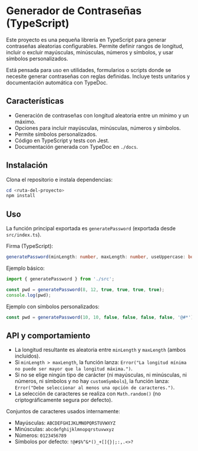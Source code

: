 # Generador de Contraseñas (TypeScript)

Este proyecto es una pequeña librería en TypeScript para generar contraseñas aleatorias configurables. Permite definir rangos de longitud, incluir o excluir mayúsculas, minúsculas, números y símbolos, y usar símbolos personalizados.

Está pensada para uso en utilidades, formularios o scripts donde se necesite generar contraseñas con reglas definidas. Incluye tests unitarios y documentación automática con TypeDoc.

## Características

- Generación de contraseñas con longitud aleatoria entre un mínimo y un máximo.
- Opciones para incluir mayúsculas, minúsculas, números y símbolos.
- Permite símbolos personalizados.
- Código en TypeScript y tests con Jest.
- Documentación generada con TypeDoc en `./docs`.

## Instalación

Clona el repositorio e instala dependencias:

```powershell
cd <ruta-del-proyecto>
npm install
```

## Uso

La función principal exportada es `generatePassword` (exportada desde `src/index.ts`).

Firma (TypeScript):

```ts
generatePassword(minLength: number, maxLength: number, useUppercase: boolean, useLowercase: boolean, useNumbers: boolean, useSymbols: boolean, customSymbols?: string): string
```

Ejemplo básico:

```ts
import { generatePassword } from './src';

const pwd = generatePassword(8, 12, true, true, true, true);
console.log(pwd);
```

Ejemplo con símbolos personalizados:

```ts
const pwd = generatePassword(10, 10, false, false, false, false, '@#*');
```

## API y comportamiento

- La longitud resultante es aleatoria entre `minLength` y `maxLength` (ambos incluidos).
- Si `minLength > maxLength`, la función lanza: `Error("La longitud mínima no puede ser mayor que la longitud máxima.")`.
- Si no se elige ningún tipo de carácter (ni mayúsculas, ni minúsculas, ni números, ni símbolos y no hay `customSymbols`), la función lanza: `Error("Debe seleccionar al menos una opción de caracteres.")`.
- La selección de caracteres se realiza con `Math.random()` (no criptográficamente segura por defecto).

Conjuntos de caracteres usados internamente:

- Mayúsculas: `ABCDEFGHIJKLMNOPQRSTUVWXYZ`
- Minúsculas: `abcdefghijklmnopqrstuvwxyz`
- Números: `0123456789`
- Símbolos por defecto: `!@#$%^&*()_+[]{}|;:,.<>?`


